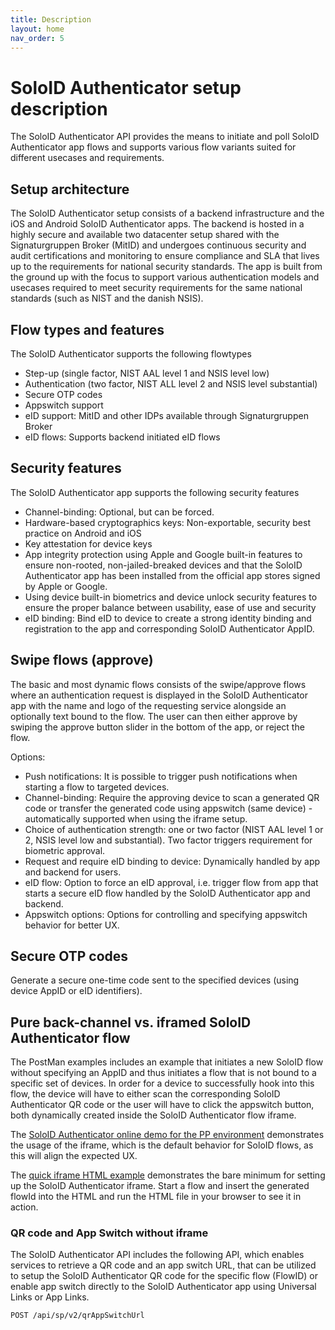 ```yaml
---
title: Description
layout: home
nav_order: 5
---
```


# SoloID Authenticator setup description
The SoloID Authenticator API provides the means to initiate and poll SoloID Authenticator app flows and supports various flow variants suited for different usecases and requirements.

## Setup architecture
The SoloID Authenticator setup consists of a backend infrastructure and the iOS and Android SoloID Authenticator apps.
The backend is hosted in a highly secure and available two datacenter setup shared with the Signaturgruppen Broker (MitID) and undergoes continuous security and audit certifications and monitoring to ensure compliance and SLA that lives up to the requirements for national security standards. 
The app is built from the ground up with the focus to support various authentication models and usecases required to meet security requirements for the same national standards (such as NIST and the danish NSIS).

## Flow types and features
The SoloID Authenticator supports the following flowtypes

* Step-up (single factor, NIST AAL level 1 and NSIS level low)
* Authentication (two factor, NIST ALL level 2 and NSIS level substantial)
* Secure OTP codes
* Appswitch support
* eID support: MitID and other IDPs available through Signaturgruppen Broker
* eID flows: Supports backend initiated eID flows

## Security features
The SoloID Authenticator app supports the following security features

* Channel-binding: Optional, but can be forced.
* Hardware-based cryptographics keys: Non-exportable, security best practice on Android and iOS
* Key attestation for device keys
* App integrity protection using Apple and Google built-in features to ensure non-rooted, non-jailed-breaked devices and that the SoloID Authenticator app has been installed from the official app stores signed by Apple or Google.
* Using device built-in biometrics and device unlock security features to ensure the proper balance between usability, ease of use and security
* eID binding: Bind eID to device to create a strong identity binding and registration to the app and corresponding SoloID Authenticator AppID.

## Swipe flows (approve)
The basic and most dynamic flows consists of the swipe/approve flows where an authentication request is displayed in the SoloID Authenticator app with the name and logo of the requesting service alongside an optionally text bound to the flow. 
The user can then either approve by swiping the approve button slider in the bottom of the app, or reject the flow.

Options:
* Push notifications: It is possible to trigger push notifications when starting a flow to targeted devices.
* Channel-binding: Require the approving device to scan a generated QR code or transfer the generated code using appswitch (same device) - automatically supported when using the iframe setup.
* Choice of authentication strength: one or two factor (NIST AAL level 1 or 2, NSIS level low and substantial). Two factor triggers requirement for biometric approval.
* Request and require eID binding to device: Dynamically handled by app and backend for users.
* eID flow: Option to force an eID approval, i.e. trigger flow from app that starts a secure eID flow handled by the SoloID Authenticator app and backend.
* Appswitch options: Options for controlling and specifying appswitch behavior for better UX.

## Secure OTP codes
Generate a secure one-time code sent to the specified devices (using device AppID or eID identifiers).

## Pure back-channel vs. iframed SoloID Authenticator flow
The PostMan examples includes an example that initiates a new SoloID flow without specifying an AppID and thus initiates a flow that is not bound to a specific set of devices. In order for a device to successfully hook into this flow, the device will have to either scan the corresponding SoloID Authenticator QR code or the user will have to click the appswitch button, both dynamically created inside the SoloID Authenticator flow iframe.

The [SoloID Authenticator online demo for the PP environment](https://demo-pp.soloid.dk) demonstrates the usage of the iframe, which is the default behavior for SoloID flows, as this will align the expected UX.

The [quick iframe HTML example](https://raw.githubusercontent.com/Signaturgruppen-A-S/soloid-authenticator-documentation/main/iframe-example/soloid-authenticator-iframe-example.html) demonstrates the bare minimum for setting up the SoloID Authenticator iframe. Start a flow and insert the generated flowId into the HTML and run the HTML file in your browser to see it in action. 

### QR code and App Switch without iframe
The SoloID Authenticator API includes the following API, which enables services to retrieve a QR code and an app switch URL, that can be utilized to setup the SoloID Authenticator QR code for the specific flow (FlowID) or enable app switch directly to the SoloID Authenticator app using Universal Links  or App Links.

```
POST /api/sp/v2/qrAppSwitchUrl
```

